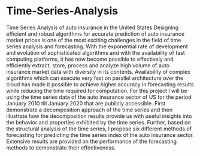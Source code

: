 # Time-Series-Analysis
Time Series Analysis of auto insurance in the United States
Designing efficient and robust algorithms for accurate prediction of auto insurance market prices is one of the most exciting challenges in the field of time series analysis and forecasting. With the exponential rate of development and evolution of sophisticated algorithms and with the availability of fast computing platforms, it has now become possible to effectively and efficiently extract, store, process and analyze high volume of auto insurance market data with diversity in its contents. Availability of complex algorithms which can execute very fast on parallel architecture over the cloud has made it possible to achieve higher accuracy in forecasting results while reducing the time required for computation. For this project I will be using the time series data of the auto insurance sector of US for the period January 2010 till January 2020 that are publicly accessible. First demonstrate a decomposition approach of the time series and then illustrate how the decomposition results provide us with useful insights into the behavior and properties exhibited by the time series. Further, based on the structural analysis of the time series, I propose six different methods of forecasting for predicting the time series index of the auto insurance sector. Extensive results are provided on the performance of the forecasting methods to demonstrate their effectiveness.

